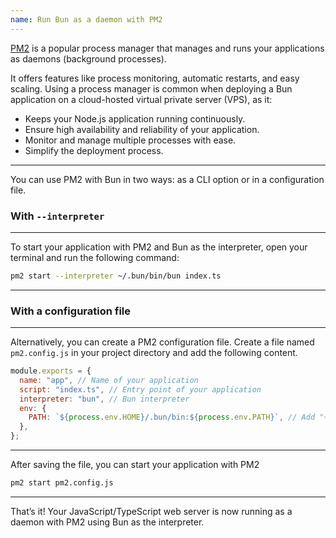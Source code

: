 ```yaml
---
name: Run Bun as a daemon with PM2
---
```


[PM2](https://pm2.keymetrics.io/) is a popular process manager that manages and runs your applications as daemons (background processes).

It offers features like process monitoring, automatic restarts, and easy scaling. Using a process manager is common when deploying a Bun application on a cloud-hosted virtual private server (VPS), as it:

- Keeps your Node.js application running continuously.
- Ensure high availability and reliability of your application.
- Monitor and manage multiple processes with ease.
- Simplify the deployment process.

---

You can use PM2 with Bun in two ways: as a CLI option or in a configuration file.

### With `--interpreter`

---

To start your application with PM2 and Bun as the interpreter, open your terminal and run the following command:

```bash
pm2 start --interpreter ~/.bun/bin/bun index.ts
```

---

### With a configuration file

---

Alternatively, you can create a PM2 configuration file. Create a file named `pm2.config.js` in your project directory and add the following content.

```javascript
module.exports = {
  name: "app", // Name of your application
  script: "index.ts", // Entry point of your application
  interpreter: "bun", // Bun interpreter
  env: {
    PATH: `${process.env.HOME}/.bun/bin:${process.env.PATH}`, // Add "~/.bun/bin/bun" to PATH
  },
};
```

---

After saving the file, you can start your application with PM2

```bash
pm2 start pm2.config.js
```

---

That’s it! Your JavaScript/TypeScript web server is now running as a daemon with PM2 using Bun as the interpreter.
